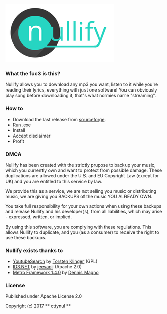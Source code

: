 ![nullify](https://raw.githubusercontent.com/cttynul/nullify/master/Nullify/Resources/MainLogo.png)

### What the fuc3 is this? 
Nullify allows you to download any mp3 you want, listen to it while you're reading their lyrics, everything with just one software!
You can obviously play song before downloading it, that's what normies name "streaming".

### How to

- Download the last release from [sourceforge](https://sourceforge.net/projects/nullify/).
- Run .exe
- Install
- Accept disclaimer
- Profit

### DMCA
Nullify has been created with the strictly prupose to backup your music, which you currently own and want to protect from possible damage.
These duplications are allowed under the U.S. and EU Copyright Law (except for UK) and you are entitled to this service by law. 

We provide this as a service, we are not selling you music or distributing music, we are giving you BACKUPS of the music YOU ALREADY OWN. 

You take full responsibility for your own actions when using these backups and release Nullify and his developer(s), from all liabilities, 
which may arise - expressed, written, or implied. 

By using this software, you are complying with these regulations. 
This allows Nullify to duplicate, and you (as a consumer) to receive the right to use these backups.


### Nullify exists thanks to
- [YoutubeSearch](https://github.com/mrklintscher/YoutubeSearch) by [Torsten Klinger](https://github.com/mrklintscher/) (GPL)
- [ID3.NET](https://id3.codeplex.com/) by [jeevanjj](https://www.codeplex.com/site/users/view/jeevanjj) (Apache 2.0)
- [Metro Framework 1.4.0](#) by [Dennis Magno](http://denricdenise.info/)


### License
Published under Apache License 2.0

Copyright (c) 2017 ** cttynul  **
